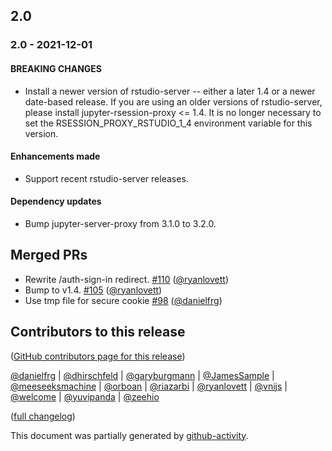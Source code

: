 ## 2.0

### 2.0 - 2021-12-01

#### BREAKING CHANGES

* Install a newer version of rstudio-server -- either a later 1.4 or a newer date-based release. If you are using an older versions of rstudio-server, please install jupyter-rsession-proxy <= 1.4. It is no longer necessary to set the RSESSION_PROXY_RSTUDIO_1_4 environment variable for this version.

#### Enhancements made

* Support recent rstudio-server releases.

#### Dependency updates

* Bump jupyter-server-proxy from 3.1.0 to 3.2.0.

## Merged PRs

* Rewrite /auth-sign-in redirect. [#110](https://github.com/jupyterhub/jupyter-rsession-proxy/pull/110) ([@ryanlovett](https://github.com/ryanlovett))
* Bump to v1.4. [#105](https://github.com/jupyterhub/jupyter-rsession-proxy/pull/105) ([@ryanlovett](https://github.com/ryanlovett))
* Use tmp file for secure cookie [#98](https://github.com/jupyterhub/jupyter-rsession-proxy/pull/98) ([@danielfrg](https://github.com/danielfrg))

## Contributors to this release

([GitHub contributors page for this release](https://github.com/jupyterhub/jupyter-rsession-proxy/graphs/contributors?from=2021-07-03&to=2021-11-30&type=c))

[@danielfrg](https://github.com/search?q=repo%3Ajupyterhub%2Fjupyter-rsession-proxy+involves%3Adanielfrg+updated%3A2021-07-03..2021-11-30&type=Issues) | [@dhirschfeld](https://github.com/search?q=repo%3Ajupyterhub%2Fjupyter-rsession-proxy+involves%3Adhirschfeld+updated%3A2021-07-03..2021-11-30&type=Issues) | [@garyburgmann](https://github.com/search?q=repo%3Ajupyterhub%2Fjupyter-rsession-proxy+involves%3Agaryburgmann+updated%3A2021-07-03..2021-11-30&type=Issues) | [@JamesSample](https://github.com/search?q=repo%3Ajupyterhub%2Fjupyter-rsession-proxy+involves%3AJamesSample+updated%3A2021-07-03..2021-11-30&type=Issues) | [@meeseeksmachine](https://github.com/search?q=repo%3Ajupyterhub%2Fjupyter-rsession-proxy+involves%3Ameeseeksmachine+updated%3A2021-07-03..2021-11-30&type=Issues) | [@orboan](https://github.com/search?q=repo%3Ajupyterhub%2Fjupyter-rsession-proxy+involves%3Aorboan+updated%3A2021-07-03..2021-11-30&type=Issues) | [@riazarbi](https://github.com/search?q=repo%3Ajupyterhub%2Fjupyter-rsession-proxy+involves%3Ariazarbi+updated%3A2021-07-03..2021-11-30&type=Issues) | [@ryanlovett](https://github.com/search?q=repo%3Ajupyterhub%2Fjupyter-rsession-proxy+involves%3Aryanlovett+updated%3A2021-07-03..2021-11-30&type=Issues) | [@vnijs](https://github.com/search?q=repo%3Ajupyterhub%2Fjupyter-rsession-proxy+involves%3Avnijs+updated%3A2021-07-03..2021-11-30&type=Issues) | [@welcome](https://github.com/search?q=repo%3Ajupyterhub%2Fjupyter-rsession-proxy+involves%3Awelcome+updated%3A2021-07-03..2021-11-30&type=Issues) | [@yuvipanda](https://github.com/search?q=repo%3Ajupyterhub%2Fjupyter-rsession-proxy+involves%3Ayuvipanda+updated%3A2021-07-03..2021-11-30&type=Issues) | [@zeehio](https://github.com/search?q=repo%3Ajupyterhub%2Fjupyter-rsession-proxy+involves%3Azeehio+updated%3A2021-07-03..2021-11-30&type=Issues)

([full changelog](https://github.com/jupyterhub/jupyter-rsession-proxy/compare/3c6e224...526eeab29e9f8d88fa61a8d60d41e3812b47bd43))

This document was partially generated by [github-activity](https://github.com/executablebooks/github-activity).
